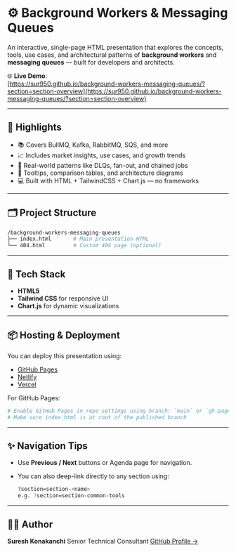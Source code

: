 # ⚙️ Background Workers & Messaging Queues

An interactive, single-page HTML presentation that explores the concepts, tools, use cases, and architectural patterns of **background workers** and **messaging queues** — built for developers and architects.

🌐 **Live Demo**:  
[https://sur950.github.io/background-workers-messaging-queues/?section=section-overview](https://sur950.github.io/background-workers-messaging-queues/?section=section-overview)

---

## 🚀 Highlights

- 📚 Covers BullMQ, Kafka, RabbitMQ, SQS, and more
- 📈 Includes market insights, use cases, and growth trends
- 🧠 Real-world patterns like DLQs, fan-out, and chained jobs
- 💬 Tooltips, comparison tables, and architecture diagrams
- 💻 Built with HTML + TailwindCSS + Chart.js — no frameworks

---

## 🗂️ Project Structure

```bash
/background-workers-messaging-queues
├── index.html       # Main presentation HTML
└── 404.html         # Custom 404 page (optional)
```

---

## 🔧 Tech Stack

- **HTML5**
- **Tailwind CSS** for responsive UI
- **Chart.js** for dynamic visualizations

---

## 📦 Hosting & Deployment

You can deploy this presentation using:

- [GitHub Pages](https://pages.github.com/)
- [Netlify](https://netlify.com/)
- [Vercel](https://vercel.com/)

For GitHub Pages:

```bash
# Enable GitHub Pages in repo settings using branch: `main` or `gh-pages`
# Make sure index.html is at root of the published branch
```

---

## ✨ Navigation Tips

* Use **Previous / Next** buttons or Agenda page for navigation.
* You can also deep-link directly to any section using:

  ```bash
  ?section=section-<name>
  e.g. ?section=section-common-tools
  ```

---

## 🙋‍♂️ Author

**Suresh Konakanchi**
Senior Technical Consultant
[GitHub Profile →](https://github.com/sur950)
